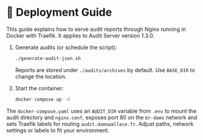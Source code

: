 # 🚀 Deployment Guide

This guide explains how to serve audit reports through Nginx running in Docker with Traefik. It applies to
Audit Server version 1.3.0.

1. Generate audits (or schedule the script):

   ```bash
   ./generate-audit-json.sh
   ```

   Reports are stored under `./audits/archives` by default. Use `BASE_DIR` to change the location.

2. Start the container:

   ```bash
   docker compose up -d
   ```

The `docker-compose.yaml` uses an `AUDIT_DIR` variable from `.env` to mount the audit directory and `nginx.conf`,
exposes port 80 on the `br-dams` network and sets Traefik labels for routing `audit.damswallace.fr`. Adjust
paths, network settings or labels to fit your environment.
